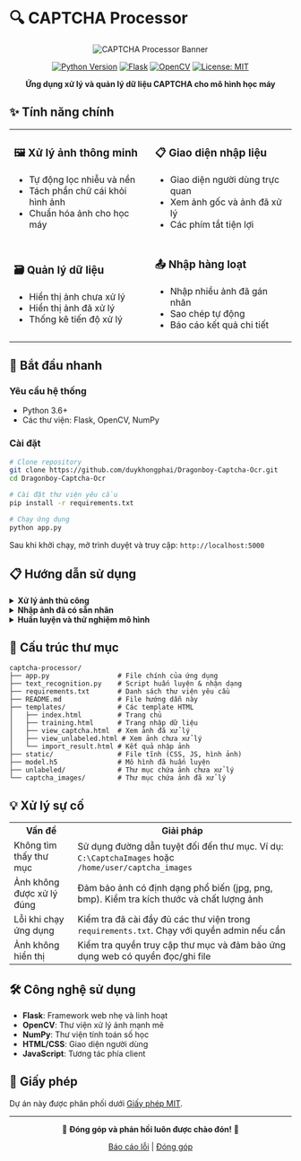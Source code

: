 # 🔍 CAPTCHA Processor

<div align="center">
  
  ![CAPTCHA Processor Banner](https://via.placeholder.com/800x200/4361ee/ffffff?text=CAPTCHA+Processor)
  
  [![Python Version](https://img.shields.io/badge/python-3.6+-blue.svg)](https://www.python.org/downloads/)
  [![Flask](https://img.shields.io/badge/flask-2.0.1-brightgreen.svg)](https://flask.palletsprojects.com/)
  [![OpenCV](https://img.shields.io/badge/opencv-4.5.3-orange.svg)](https://opencv.org/)
  [![License: MIT](https://img.shields.io/badge/License-MIT-yellow.svg)](https://opensource.org/licenses/MIT)
  
  **Ứng dụng xử lý và quản lý dữ liệu CAPTCHA cho mô hình học máy**
  
</div>

## ✨ Tính năng chính

<table>
  <tr>
    <td width="50%">
      <h3>🖼️ Xử lý ảnh thông minh</h3>
      <ul>
        <li>Tự động lọc nhiễu và nền</li>
        <li>Tách phần chữ cái khỏi hình ảnh</li>
        <li>Chuẩn hóa ảnh cho học máy</li>
      </ul>
    </td>
    <td width="50%">
      <h3>📋 Giao diện nhập liệu</h3>
      <ul>
        <li>Giao diện người dùng trực quan</li>
        <li>Xem ảnh gốc và ảnh đã xử lý</li>
        <li>Các phím tắt tiện lợi</li>
      </ul>
    </td>
  </tr>
  <tr>
    <td width="50%">
      <h3>🗃️ Quản lý dữ liệu</h3>
      <ul>
        <li>Hiển thị ảnh chưa xử lý</li>
        <li>Hiển thị ảnh đã xử lý</li>
        <li>Thống kê tiến độ xử lý</li>
      </ul>
    </td>
    <td width="50%">
      <h3>📤 Nhập hàng loạt</h3>
      <ul>
        <li>Nhập nhiều ảnh đã gán nhãn</li>
        <li>Sao chép tự động</li>
        <li>Báo cáo kết quả chi tiết</li>
      </ul>
    </td>
  </tr>
</table>

## 🚀 Bắt đầu nhanh

### Yêu cầu hệ thống

- Python 3.6+
- Các thư viện: Flask, OpenCV, NumPy

### Cài đặt

```bash
# Clone repository
git clone https://github.com/duykhongphai/Dragonboy-Captcha-Ocr.git
cd Dragonboy-Captcha-Ocr

# Cài đặt thư viện yêu cầu
pip install -r requirements.txt

# Chạy ứng dụng
python app.py
```

Sau khi khởi chạy, mở trình duyệt và truy cập: `http://localhost:5000`

## 📋 Hướng dẫn sử dụng

<details>
<summary><b>Xử lý ảnh thủ công</b></summary>
<br>

### Xử lý từng ảnh CAPTCHA và nhập dữ liệu

1. Từ trang chủ, chọn **Xử lý ảnh thủ công**
2. Nhập đường dẫn thư mục chứa ảnh CAPTCHA
3. Nhấn **Bắt đầu xử lý ảnh**
4. Với mỗi ảnh được hiển thị:
   - Quan sát cả ảnh gốc và ảnh đã xử lý
   - Nhập nội dung CAPTCHA vào ô văn bản
   - Nhấn **Enter** hoặc **Lưu & Tiếp tục** để chuyển ảnh tiếp theo

> **Mẹo:** Sử dụng phím **Enter** để di chuyển nhanh qua các ảnh

</details>

<details>
<summary><b>Nhập ảnh đã có sẵn nhãn</b></summary>
<br>

### Nhập nhiều ảnh đã được gán nhãn

1. Từ trang chủ, chọn **Nhập ảnh đã có sẵn nhãn**
2. Nhập đường dẫn thư mục chứa ảnh đã gán nhãn
3. Nhấn **Nhập ảnh đã gán nhãn**
4. Xem báo cáo kết quả nhập:
   - Số ảnh đã nhập thành công
   - Số ảnh bị bỏ qua (trùng lặp)
   - Tổng số ảnh được xử lý

> **Lưu ý:** Tên file (không có phần mở rộng) được sử dụng làm nhãn của ảnh. Ví dụ: `ABCDEF.png` sẽ có nhãn là "ABCDEF"

</details>

<details>
<summary><b>Huấn luyện và thử nghiệm mô hình</b></summary>
<br>

### Huấn luyện mô hình nhận dạng CAPTCHA

Sau khi đã có đủ dữ liệu trong thư mục `captcha_images`, bạn có thể huấn luyện mô hình nhận dạng:

```bash
# Chạy script huấn luyện
python text_recognition.py --train
```

Script sẽ:
1. Đọc tất cả ảnh từ thư mục `captcha_images`
2. Tách dữ liệu thành tập huấn luyện và tập kiểm tra
3. Huấn luyện mô hình CNN để nhận dạng ký tự
4. Lưu mô hình đã huấn luyện vào `model.h5`

### Thử nghiệm mô hình

Để kiểm tra độ chính xác của mô hình với một ảnh cụ thể:

```bash
# Thử nghiệm trên một ảnh
python text_recognition.py --test path/to/image.png
```

Để đánh giá mô hình trên toàn bộ tập dữ liệu kiểm tra:

```bash
# Đánh giá trên tập kiểm tra
python text_recognition.py --evaluate
```

Kết quả sẽ hiển thị:
- Độ chính xác tổng thể
- Các trường hợp nhận dạng sai
- Ma trận nhầm lẫn

> **Mẹo:** Tăng số lượng ảnh huấn luyện để cải thiện độ chính xác. Ít nhất 1000 ảnh cho kết quả tốt.

</details>

## 📁 Cấu trúc thư mục

```
captcha-processor/
├── app.py                 # File chính của ứng dụng
├── text_recognition.py    # Script huấn luyện & nhận dạng
├── requirements.txt       # Danh sách thư viện yêu cầu
├── README.md              # File hướng dẫn này
├── templates/             # Các template HTML
│   ├── index.html         # Trang chủ
│   ├── training.html      # Trang nhập dữ liệu
│   ├── view_captcha.html  # Xem ảnh đã xử lý
│   ├── view_unlabeled.html # Xem ảnh chưa xử lý
│   └── import_result.html # Kết quả nhập ảnh
├── static/                # File tĩnh (CSS, JS, hình ảnh)
├── model.h5               # Mô hình đã huấn luyện
├── unlabeled/             # Thư mục chứa ảnh chưa xử lý
└── captcha_images/        # Thư mục chứa ảnh đã xử lý
```

## 💡 Xử lý sự cố

<table>
  <tr>
    <th>Vấn đề</th>
    <th>Giải pháp</th>
  </tr>
  <tr>
    <td>Không tìm thấy thư mục</td>
    <td>Sử dụng đường dẫn tuyệt đối đến thư mục. Ví dụ: <code>C:\CaptchaImages</code> hoặc <code>/home/user/captcha_images</code></td>
  </tr>
  <tr>
    <td>Ảnh không được xử lý đúng</td>
    <td>Đảm bảo ảnh có định dạng phổ biến (jpg, png, bmp). Kiểm tra kích thước và chất lượng ảnh</td>
  </tr>
  <tr>
    <td>Lỗi khi chạy ứng dụng</td>
    <td>Kiểm tra đã cài đầy đủ các thư viện trong <code>requirements.txt</code>. Chạy với quyền admin nếu cần</td>
  </tr>
  <tr>
    <td>Ảnh không hiển thị</td>
    <td>Kiểm tra quyền truy cập thư mục và đảm bảo ứng dụng web có quyền đọc/ghi file</td>
  </tr>
</table>

## 🛠️ Công nghệ sử dụng

- **Flask**: Framework web nhẹ và linh hoạt
- **OpenCV**: Thư viện xử lý ảnh mạnh mẽ
- **NumPy**: Thư viện tính toán số học
- **HTML/CSS**: Giao diện người dùng
- **JavaScript**: Tương tác phía client

## 📄 Giấy phép

Dự án này được phân phối dưới [Giấy phép MIT](https://opensource.org/licenses/MIT).

---

<div align="center">
  
  🌟 **Đóng góp và phản hồi luôn được chào đón!** 🌟
  
  [Báo cáo lỗi](https://github.com/duykhongphai/Dragonboy-Captcha-Ocr/issues) | [Đóng góp](https://github.com/duykhongphai/Dragonboy-Captcha-Ocr/pulls)
  
</div>
